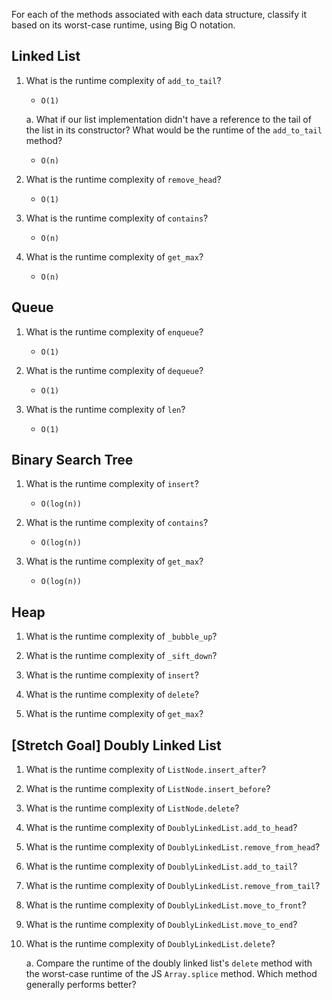 For each of the methods associated with each data structure, classify it based on its worst-case runtime, using Big O notation.

## Linked List

1. What is the runtime complexity of `add_to_tail`?
    *   `O(1)`

    a. What if our list implementation didn't have a reference to the tail of the list in its constructor? What would be the runtime of the `add_to_tail` method?
    *   `O(n)`

1. What is the runtime complexity of `remove_head`?
    *   `O(1)`

2. What is the runtime complexity of `contains`?
    *   `O(n)`

3. What is the runtime complexity of `get_max`?
    *   `O(n)`

## Queue

1. What is the runtime complexity of `enqueue`?
    *   `O(1)`

2. What is the runtime complexity of `dequeue`?
    *   `O(1)`

3. What is the runtime complexity of `len`?
    *   `O(1)`

## Binary Search Tree

1. What is the runtime complexity of `insert`? 
    *   `O(log(n))`

2. What is the runtime complexity of `contains`?
    *   `O(log(n))`

3. What is the runtime complexity of `get_max`? 
    *   `O(log(n))`

## Heap

1. What is the runtime complexity of `_bubble_up`?

2. What is the runtime complexity of `_sift_down`?

3. What is the runtime complexity of `insert`?

4. What is the runtime complexity of `delete`?

5. What is the runtime complexity of `get_max`?

## [Stretch Goal] Doubly Linked List

1. What is the runtime complexity of `ListNode.insert_after`?

2. What is the runtime complexity of `ListNode.insert_before`?

3. What is the runtime complexity of `ListNode.delete`?

4. What is the runtime complexity of `DoublyLinkedList.add_to_head`?

5. What is the runtime complexity of `DoublyLinkedList.remove_from_head`?

6. What is the runtime complexity of `DoublyLinkedList.add_to_tail`?

7. What is the runtime complexity of `DoublyLinkedList.remove_from_tail`?

8. What is the runtime complexity of `DoublyLinkedList.move_to_front`?

9. What is the runtime complexity of `DoublyLinkedList.move_to_end`?

10. What is the runtime complexity of `DoublyLinkedList.delete`?

    a. Compare the runtime of the doubly linked list's `delete` method with the worst-case runtime of the JS `Array.splice` method. Which method generally performs better?